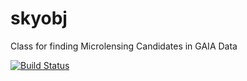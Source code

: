 # skyobj
Class for finding Microlensing Candidates in GAIA Data

[![Build Status](https://travis-ci.org/petermcgill94/skyobj.svg?branch=master)](https://travis-ci.org/petermcgill94/skyobj)
